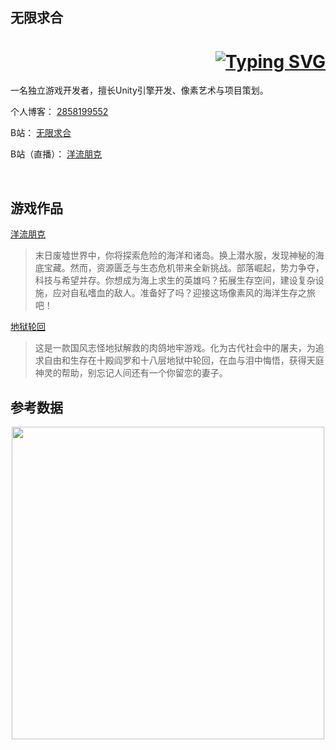## 无限求合

<!-- 动态打字效果 -->
<!-- 热爱像素艺术和深度玩法，致力于创作有趣的模拟经营类游戏。console.log("Indie Game") -->
<h1 align="right">
  <a href="https://git.io/typing-svg">
    <img src="https://readme-typing-svg.herokuapp.com?font=Fira+Code&pause=1000&color=00E2FF&width=435&lines=%E7%83%AD%E7%88%B1%E5%83%8F%E7%B4%A0%E8%89%BA%E6%9C%AF%E5%92%8C%E6%B7%B1%E5%BA%A6%E7%8E%A9%E6%B3%95%EF%BC%8C;%E8%87%B4%E5%8A%9B%E4%BA%8E%E5%88%9B%E4%BD%9C%E6%9C%89%E8%B6%A3%E7%9A%84%E6%A8%A1%E6%8B%9F%E7%BB%8F%E8%90%A5%E7%B1%BB%E6%B8%B8%E6%88%8F%E3%80%82;console.log(%22Indie+Game%22)" alt="Typing SVG" />
  </a>
</h1>

一名独立游戏开发者，擅长Unity引擎开发、像素艺术与项目策划。

个人博客： [2858199552](https://2858199552.github.io/)

B站： [无限求合](https://space.bilibili.com/400130308)

B站（直播）： [洋流朋克](https://space.bilibili.com/3493117003041074)

<br>

## 游戏作品

[洋流朋克](https://store.steampowered.com/app/1883840/_/)

>末日废墟世界中，你将探索危险的海洋和诸岛。换上潜水服，发现神秘的海底宝藏。然而，资源匮乏与生态危机带来全新挑战。部落崛起，势力争夺，科技与希望并存。你想成为海上求生的英雄吗？拓展生存空间，建设复杂设施，应对自私嗜血的敌人。准备好了吗？迎接这场像素风的海洋生存之旅吧！

[地狱轮回](https://store.steampowered.com/app/3584140/_/)

>这是一款国风志怪地狱解救的肉鸽地牢游戏。化为古代社会中的屠夫，为追求自由和生存在十殿阎罗和十八层地狱中轮回，在血与泪中悔悟，获得天庭神灵的帮助，别忘记人间还有一个你留恋的妻子。

## 参考数据

<!-- 统计数据 -->
<div align="center">
  <img height="500px" src="https://tc.z.wiki/autoupload/f/R5kbv9BGr4UEbMhGAezwauLiCfpjDkmm_nK2r2Q_jbSyl5f0KlZfm6UsKj-HyTuv/20250717/2T1F/2000X1200/sankeymatic_20250717_042449_2000x1200.png" />
</div>
